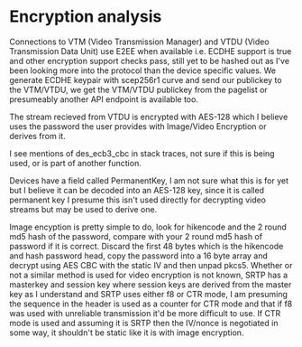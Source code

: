 # Encryption analysis

Connections to VTM (Video Transmission Manager) and VTDU (Video Transmission Data Unit) use E2EE when available i.e. ECDHE support is true and other encryption support checks pass, still yet to be hashed out as I've been looking more into the protocol than the device specific values. We generate ECDHE keypair with scep256r1 curve and send our publickey to the VTM/VTDU, we get the VTM/VTDU publickey from the pagelist or presumeably another API endpoint is available too.

The stream recieved from VTDU is encrypted with AES-128 which I believe uses the password the user provides with Image/Video Encryption or derives from it.

I see mentions of des_ecb3_cbc in stack traces, not sure if this is being used, or is part of another function.

Devices have a field called PermanentKey, I am not sure what this is for yet but I believe it can be decoded into an AES-128 key, since it is called permanent key I presume this isn't used directly for decrypting video streams but may be used to derive one.

Image encyption is pretty simple to do, look for hikencode and the 2 round md5 hash of the password, compare with your 2 round md5 hash of password if it is correct. Discard the first 48 bytes which is the hikencode and hash password head, copy the password into a 16 byte array and decrypt using AES CBC with the static IV and then unpad pkcs5. Whether or not a similar method is used for video encryption is not known, SRTP has a masterkey and session key where session keys are derived from the master key as I understand and SRTP uses either f8 or CTR mode, I am presuming the sequence in the header is used as a counter for CTR mode and that if f8 was used with unreliable transmission it'd be more difficult to use. If CTR mode is used and assuming it is SRTP then the IV/nonce is negotiated in some way, it shouldn't be static like it is with image encryption.
